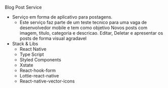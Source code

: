 Blog Post Service
   * Serviço em forma de aplicativo para postagens.
      - Este serviço faz parte de um teste tecnico para uma vaga de desenvolvedor mobile e tem como objetivo Novos posts com imagem, titulo, categoria e descricao. Editar, Deletar e apresentar os posts de forma visual agradavel
   * Stack & Libs
      - React Native
      - Type Script
      - Styled Components
      - Xstate
      - React-hook-form
      - Lottie-react-native
      - React-native-vector-icons
